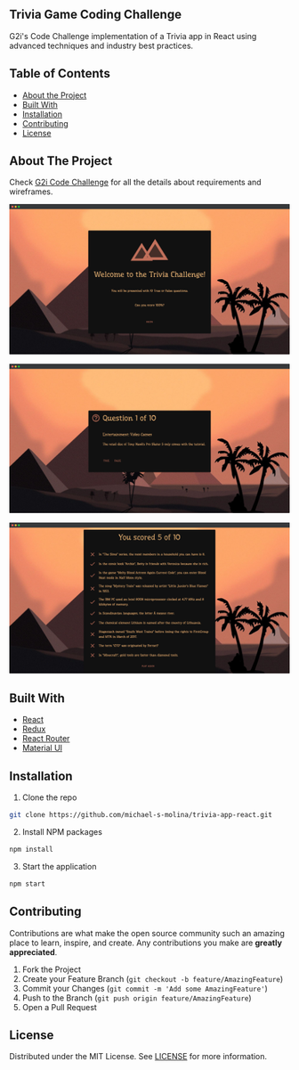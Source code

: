 ## Trivia Game Coding Challenge

G2i's Code Challenge implementation of a Trivia app in React using advanced techniques and industry best practices.



## Table of Contents

* [About the Project](#about-the-project)
* [Built With](#built-with)
* [Installation](#installation)
* [Contributing](#contributing)
* [License](#license)



## About The Project

Check [G2i Code Challenge](https://gist.github.com/severnsc/e09f4f8742b7dd91af9c422d6f210a57) for all the details about requirements and wireframes.

![Home screenshot](./src/assets/images/home-screenshot.png?raw=true "Home Screenshot")


![Quiz screenshot](./src/assets/images/quiz-screenshot.png?raw=true "Quiz Screenshot")


![Results screenshot](./src/assets/images/results-screenshot.png?raw=true "Results Screenshot")



## Built With
* [React](https://reactjs.org/)
* [Redux](https://redux.js.org/)
* [React Router](https://reactrouter.com/)
* [Material UI](https://material-ui.com/)



## Installation
1. Clone the repo
```sh
git clone https://github.com/michael-s-molina/trivia-app-react.git
```
2. Install NPM packages
```sh
npm install
```
3. Start the application
```sh
npm start
```



<!-- CONTRIBUTING -->
## Contributing

Contributions are what make the open source community such an amazing place to learn, inspire, and create. Any contributions you make are **greatly appreciated**.

1. Fork the Project
2. Create your Feature Branch (`git checkout -b feature/AmazingFeature`)
3. Commit your Changes (`git commit -m 'Add some AmazingFeature'`)
4. Push to the Branch (`git push origin feature/AmazingFeature`)
5. Open a Pull Request



<!-- LICENSE -->
## License

Distributed under the MIT License. See [LICENSE](/LICENSE.md "LICENSE") for more information.
